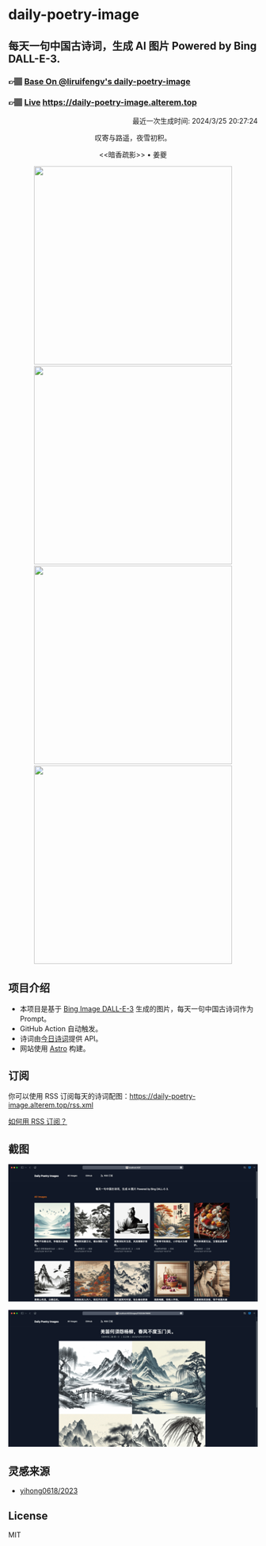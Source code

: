 
# daily-poetry-image

## 每天一句中国古诗词，生成 AI 图片 Powered by Bing DALL-E-3.

### 👉🏽 [Base On @liruifengv's daily-poetry-image](https://github.com/liruifengv/daily-poetry-image)

### 👉🏽 [Live](https://daily-poetry-image.alterem.top/) https://daily-poetry-image.alterem.top

<p align="right">
  最近一次生成时间: 2024/3/25 20:27:24
</p>
<p align="center">
叹寄与路遥，夜雪初积。
</p>
<p align="center">
<<暗香疏影>> • 姜夔
</p>
<p align="center">
<img src="https://tse3.mm.bing.net/th/id/OIG3.4kdnCQF9Px2MkLGlDFrI" height="400" width="400" />
<img src="https://tse1.mm.bing.net/th/id/OIG3.gfGjBz_uz.hRw1.a1MO4" height="400" width="400" />
<img src="https://tse1.mm.bing.net/th/id/OIG3.mPlhonO_sVcePGyb35Sl" height="400" width="400" />
<img src="https://tse3.mm.bing.net/th/id/OIG3.OM_VFRIKsVt4qR1Pn8Hh" height="400" width="400" />
</p>

## 项目介绍

-   本项目是基于 [Bing Image DALL-E-3](https://www.bing.com/images/create) 生成的图片，每天一句中国古诗词作为 Prompt。
-   GitHub Action 自动触发。
-   诗词由[今日诗词](https://www.jinrishici.com/)提供 API。
-   网站使用 [Astro](https://astro.build) 构建。

## 订阅

你可以使用 RSS 订阅每天的诗词配图：https://daily-poetry-image.alterem.top/rss.xml

[如何用 RSS 订阅？](https://zhuanlan.zhihu.com/p/55026716)

## 截图

![图片列表](./screenshots/Snipaste_2023-12-28_21-00-26.png)

![图片详情](./screenshots/Snipaste_2023-12-28_21-00-53.png)

## 灵感来源

-   [yihong0618/2023](https://github.com/yihong0618/2023)

## License

MIT
